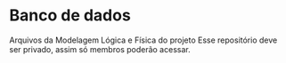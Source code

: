 # Banco de dados
Arquivos da Modelagem Lógica e Física do projeto
Esse repositório deve ser privado, assim só membros poderão acessar.
